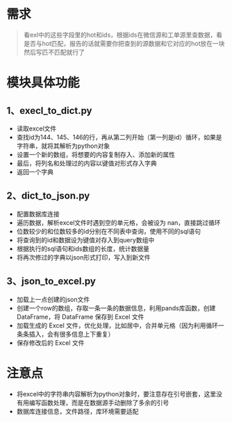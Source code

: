 # 需求
> 看exl中的这些字段里的hot和ids，根据ids在微信源和工单源里查数据，看是否与hot匹配，报告的话就需要你把查到的源数据和它对应的hot放在一块然后写匹不匹配就行了

# 模块具体功能
## 1、execl_to_dict.py
- 读取excel文件
- 查找id为144、145、146的行，再从第二列开始（第一列是id）循环，如果是字符串，就将其解析为python对象
- 设置一个新的数组，将想要的内容复制存入、添加新的属性
- 最后，将列名和处理过的内容以键值对形式存入字典
- 返回一个字典
## 2、dict_to_json.py
- 配置数据库连接
- 遍历数据，解析excel文件时遇到空的单元格，会被设为 nan，直接跳过循环
- 位数较少的和位数较多的id分别在不同表中查询，使用不同的sql语句
- 将查询到的id和数据设为键值对存入到query数组中
- 根据执行的sql语句和ids数组的长度，统计数据量
- 将再次修过的字典以json形式打印，写入到新文件
## 3、json_to_excel.py
- 加载上一点创建的json文件
- 创建一个row的数组，存取一条一条的数据信息，利用pands库函数，创建 DataFrame，将 DataFrame 保存到 Excel 文件
- 加载生成的 Excel 文件，优化处理，比如居中，合并单元格（因为利用循环一条条插入，会有很多信息上下重复）
- 保存修改后的 Excel 文件

# 注意点
- 将excel中的字符串内容解析为python对象时，要注意存在引号嵌套，这里没有用编写函数处理，而是在数据源手动删除了多余的引号
- 数据库连接信息，文件路径，库环境需要适配
